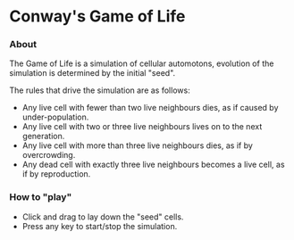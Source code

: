 
# Conway's Game of Life
### About
The Game of Life is a simulation of cellular automotons, evolution of the simulation is determined by the initial "seed".

The rules that drive the simulation are as follows:
 * Any live cell with fewer than two live neighbours dies, as if caused by under-population.
 * Any live cell with two or three live neighbours lives on to the next generation.
 * Any live cell with more than three live neighbours dies, as if by overcrowding.
 * Any dead cell with exactly three live neighbours becomes a live cell, as if by reproduction.



### How to "play"
 * Click and drag to lay down the "seed" cells. 
 * Press any key to start/stop the simulation.

